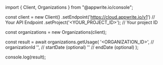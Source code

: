 import { Client, Organizations } from "@appwrite.io/console";

const client = new Client()
    .setEndpoint('https://cloud.appwrite.io/v1') // Your API Endpoint
    .setProject('<YOUR_PROJECT_ID>'); // Your project ID

const organizations = new Organizations(client);

const result = await organizations.getUsage(
    '<ORGANIZATION_ID>', // organizationId
    '', // startDate (optional)
    '' // endDate (optional)
);

console.log(result);

